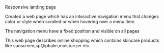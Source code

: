 Responsive landing page

Created a web page which has an interactive navigation menu that changes color or style when scrolled or when hovering over a menu item.

The navigation menu have a fixed position and visible on all pages

This web page describes online shopping which contains skincare products like sunscreen,spf,lipbalm,moisturizer etc.



